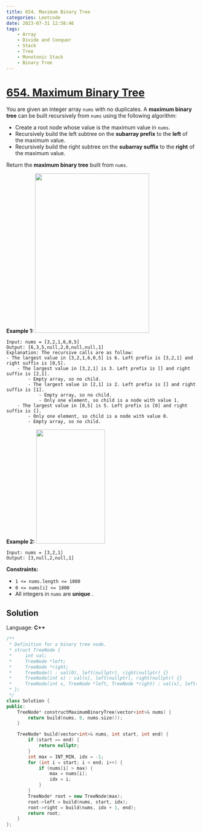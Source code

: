 ```yaml
---
title: 654. Maximum Binary Tree
categories: Leetcode
date: 2023-07-31 12:58:46
tags:
    - Array
    - Divide and Conquer
    - Stack
    - Tree
    - Monotonic Stack
    - Binary Tree
---
```


# [654. Maximum Binary Tree](https://leetcode.com/problems/maximum-binary-tree/)

You are given an integer array `nums` with no duplicates. A **maximum binary tree**  can be built recursively from `nums` using the following algorithm:

- Create a root node whose value is the maximum value in `nums`.
- Recursively build the left subtree on the **subarray prefix**  to the **left**  of the maximum value.
- Recursively build the right subtree on the **subarray suffix**  to the **right**  of the maximum value.

Return the **maximum binary tree**  built from `nums`.

**Example 1:**
<img alt="" src="https://assets.leetcode.com/uploads/2020/12/24/tree1.jpg" style="width: 302px; height: 421px;">

```text
Input: nums = [3,2,1,6,0,5]
Output: [6,3,5,null,2,0,null,null,1]
Explanation: The recursive calls are as follow:
- The largest value in [3,2,1,6,0,5] is 6. Left prefix is [3,2,1] and right suffix is [0,5].
    - The largest value in [3,2,1] is 3. Left prefix is [] and right suffix is [2,1].
        - Empty array, so no child.
        - The largest value in [2,1] is 2. Left prefix is [] and right suffix is [1].
            - Empty array, so no child.
            - Only one element, so child is a node with value 1.
    - The largest value in [0,5] is 5. Left prefix is [0] and right suffix is [].
        - Only one element, so child is a node with value 0.
        - Empty array, so no child.
```

**Example 2:**
<img alt="" src="https://assets.leetcode.com/uploads/2020/12/24/tree2.jpg" style="width: 182px; height: 301px;">

```text
Input: nums = [3,2,1]
Output: [3,null,2,null,1]
```

**Constraints:**

- `1 <= nums.length <= 1000`
- `0 <= nums[i] <= 1000`
- All integers in `nums` are **unique** .

## Solution

Language: **C++**

```C++
/**
 * Definition for a binary tree node.
 * struct TreeNode {
 *     int val;
 *     TreeNode *left;
 *     TreeNode *right;
 *     TreeNode() : val(0), left(nullptr), right(nullptr) {}
 *     TreeNode(int x) : val(x), left(nullptr), right(nullptr) {}
 *     TreeNode(int x, TreeNode *left, TreeNode *right) : val(x), left(left), right(right) {}
 * };
 */
class Solution {
public:
    TreeNode* constructMaximumBinaryTree(vector<int>& nums) {
        return build(nums, 0, nums.size());
    }

    TreeNode* build(vector<int>& nums, int start, int end) {
        if (start == end) {
            return nullptr;
        }
        int max = INT_MIN, idx = -1;
        for (int i = start; i < end; i++) {
            if (nums[i] > max) {
                max = nums[i];
                idx = i;
            }
        }
        TreeNode* root = new TreeNode(max);
        root->left = build(nums, start, idx);
        root->right = build(nums, idx + 1, end);
        return root;
    }
};
```
